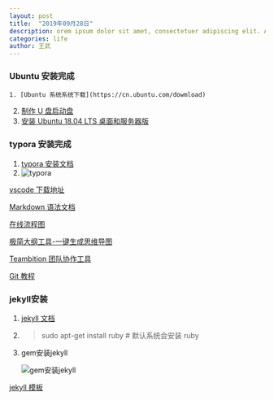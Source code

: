 ```yaml
---
layout: post
title:  "2019年09月28日"
description: orem ipsum dolor sit amet, consectetuer adipiscing elit. Aenean commodo ligula eget dolor. Aenean massa. Cum sociis natoque penatibus et magnis dis parturient montes, nascetur ridiculus mus. 
categories: life
author: 王武
---
```


### Ubuntu 安装完成

```
1. [Ubuntu 系统系统下载](https://cn.ubuntu.com/dowmload)
```

2. [制作 U 盘启动盘](https://jingyan.baidu.com/article/5225f26b0bb45fe6fa0908bc.html)
3. [安装 Ubuntu 18.04 LTS 桌面和服务器版](https://baijiahao.baidu.com/s?id=1616490790245132419&wfr=spider&for=pc)

### typora 安装完成

1. [typora 安装文档](https://www.typora.io/#linux)
2. ![typora]({{site.baseurl}}/images/log/2019-09-28/typora安装.png)

[vscode 下载地址](https://code.visualstudio.com/Download)

[Markdown 语法文档](http://www.markdown.cn/)

[在线流程图](https://www.processon.com)

[极简大纲工具-一键生成思维导图](https://mubu.com/)

[Teambition 团队协作工具](https://www.teambition.com/)

[Git 教程](https://git-scm.com/en/v2)

### jekyll安装

1. [jekyll 文档](http://jekyllcn.com/)

2. > sudo apt-get install ruby	  # 默认系统会安装 ruby

3. gem安装jekyll

   ![gem安装jekyll]({{site.baseurl}}/images/log/2019-09-28/jekyll安装运行.png)

[jekyll 模板](http://jekyllthemes.org/)



